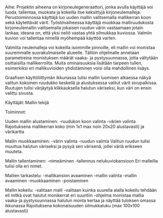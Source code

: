 Aihe:
Projektin aiheena on kirjoneulegeneraattori, jonka avulla käyttäjä voi luoda, tallentaa, muokata ja kokeilla itse keksittyjä kirjoneulemalleja. Perustoiminnossa käyttäjä luo uuden mallin valitsemalla mallikerran koon sekä käytettävät värit. Työstövaiheessa käyttäjä muokkaa malliruudukosta kirjoneulemallin valitsemalla jokaisen ruudun värin vastaamaan jotain lankaa; ideana on, että yksi neliö vastaa yhtä silmukkaa kuviossa. Valmiin kuvion voi tallentaa nimellä myöhempää käyttöä varten.

Valmiita neulemalleja voi kokeilla isommille pinnoille, eli mallin voi monistaa suuremmalle suorakulmaiselle alueelle. Tällöin ohjelmalle annetaan parametreina monistuksen määrät vaaka- ja pystysuunnassa, jotta vältytään osittaisilta mallikerroilta. Muita ominaisuuksia lisätään tarpeen tullen, esimerkiksi eri mallikuvioiden yhdistäminen voisi olla mahdollinen lisäys.

Graafisen käyttöliittymän ikkunassa tulisi mallin luomisen alkaessa näkyä valitun kokoinen ruudukko keskellä ja alustuksessa valitut värit sivupalkissa. Ruutujen tulisi värjäytyä klikkauksella halutun väriseksi, kun väri on ensin valittu sivusta. 

Käyttäjät:
Mallin tekijä

Toiminnot:

Uuden mallin alustaminen:
-ruudukon koon valinta
-värien valinta
Rajoituksena mallikerran koko (min 1x1 max noin 20x20 alustavasti)
ja värikartta
 
Mallin muokkaaminen:
-värin valinta
-ruudun valinta
Valitun ruudun tulisi muuttua halutun väriseksi ja pysyä sen värisenä, jollei väriä erikseen muuteta.

Mallin tallentaminen:
-nimeäminen
-tallennus nelukuviokansioon
Eri malleilla tulisi olla eri nimet.

Mallien tarkastelu:
-mallikansion avaaminen
-mallin valinta
-mallin avaaminen 
-muokkaaminen
-poistaminen

Mallin kokeilu:
-valitaan malli
-valitaan kuinka suurella alalla kokeilu tehdään
 eli mitkä ovat halutut monikerrat eri suuntiin
-ohjelma monistaa mallia vaaka-ja pystysuunnassa halutun monta kertaa ja näyttää tuloksen omassa ikkunassa
Rajoituksena kokonaisuuden silmukkaluku (max 100x100 alustavasti)


